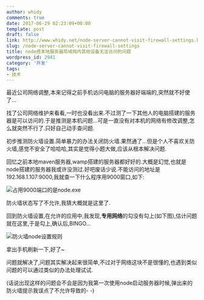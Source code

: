 ```yaml
---
author: whidy
comments: true
date: 2017-06-29 02:23:09+00:00
template: post
draft: false
link: http://www.whidy.net/node-server-cannot-visit-firewall-settings.html
slug: /node-server-cannot-visit-firewall-settings
title: node搭本地服务器局域网内其他设备无法访问的问题
wordpress_id: 2941
category: '开发'
tags:
- 技术
---
```


最近公司网络调整,本来记得之前手机访问电脑的服务器好端端的,突然就不好使了...

找了公司网络维护来看看,一时也没看出来.不过测了一下其他人的电脑搭建的服务器是可以访问的.于是推测是本机问题...可是一直没有对本机的网络有修改调整,怎么就突然不行了.只好自己动手查问题.

初步推测防火墙设置.简单暴力的办法关闭防火墙.果然通了...但是个人不喜欢关防火墙,感觉不安全了哈哈哈,其实是觉得小题大做,应该从根本解决问题.

回忆之前本地maven服务器,wamp搭建的服务器都好好的.大概是幻觉,也就是node搭建的服务器我或许没测过.好吧废话少说.不能访问的地址是192.168.1.107:9000,我就查一下什么程序用9000窗口,如下:

![占用9000端口的是node.exe](https://www.whidy.net/wp-content/uploads/2017/06/node-400x252.png)

防火墙状态写了不允许,我猜大概就是这里了.

回到防火墙设置,在允许的应用中,我发现,**专用网络**的勾没有勾上(如下图),估计问题就在这里,于是勾上,确认后,BINGO...

![防火墙node设置规则](https://www.whidy.net/wp-content/uploads/2017/06/firewall-400x289.png)

拿出手机刷新一下,好了~

问题就解决了,问题其实解决起来很简单,不过对于网络这块不是很懂的,也遇到类似问题的可以通过类似的办法处理试试.

(话说出现这样的问题会不会是因为我第一次使用node启动服务器时候,弹出来的防火墙提示我误点了不允许导致的- -)

